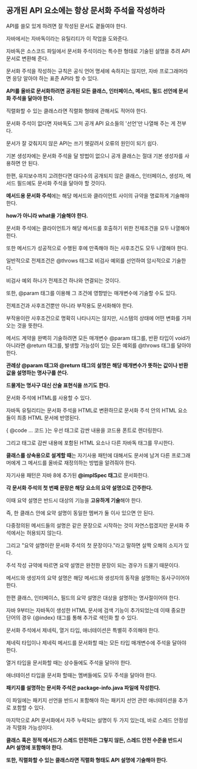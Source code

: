 ## 공개된 API 요소에는 항상 문서화 주석을 작성하라



API를 쓸모 있게 하려면 잘 작성된 문서도 곁들여야 한다.

자바에서는 자바독이라는 유틸리티가 이 작업을 도와준다.

자바독은 소스코드 파일에서 문서화 주석이라는 특수한 형태로 기술된 설명을 추려 API 문서로 변환해 준다.



문서화 주석을 작성하는 규칙은 공식 언어 명세에 속하지는 않지만, 자바 프로그래머라면 응당 알아야 하는 표준 API라 할 수 있다.



**API를 올바로 문서화하려면 공개된 모든 클래스, 인터페이스, 메서드, 필드 선언에 문서화 주석을 달아야 한다.**

직렬화할 수 있는 클래스라면 직렬화 형태에 관해서도 적어야 한다.

문서화 주석이 없다면 자바독도 그저 공개 API 요소들의 '선언'만 나열해 주는 게 전부다.

문서가 잘 갖춰지지 않은 API는 쓰기 헷갈려서 오류의 원인이 되기 쉽다.

기본 생성자에는 문서화 주석을 달 방법이 없으니 공개 클래스는 절대 기본 생성자를 사용하면 안 된다.

한편, 유지보수까지 고려한다면 대다수의 공개되지 않은 클래스, 인터페이스, 생성자, 메서드 필드에도 문서화 주석을 달아야 할 것이다.



**메서드용 문서화 주석**에는 해당 메서드와 클라이언트 사이의 규약을 명료하게 기술해야 한다.

**how가 아니라 what을 기술해야 한다.**

문서화 주석에는 클라이언트가 해당 메서드를 호출하기 위한 전제조건을 모두 나열해야 한다.



또한 메서드가 성공적으로 수행된 후에 만족해야 하는 사후조건도 모두 나열해야 한다.

일반적으로 전제조건은 @throws 태그로 비검사 예외를 선언하여 암시적으로 기술한다.

비검사 예외 하나가 전제조건 하나와 연결되는 것이다.

또한, @param 태그를 이용해 그 조건에 영향받는 매개변수에 기술할 수도 있다.



전제조건과 사후조건뿐만 아니라 부작용도 문서화해야 한다.

부작용이란 사후조건으로 명확히 나타나지는 않지만, 시스템의 상태에 어떤 변화를 가져오는 것을 뜻한다.



메서드 계약을 완벽히 기술하려면 모든 매개변수 @param 태그를, 반환 타입이 void가 아니라면 @return 태그를, 발생할 가능성이 있는 모든 예외를 @throws 태그를 달아야 한다.



**관례상 @param 태그와 @return 태그의 설명은 해당 매개변수가 뜻하는 값이나 반환 값을 설명하는 명사구를 쓴다.**

**드물게는 명사구 대신 산술 표현식을 쓰기도 한다.**



문서화 주석에 HTML를 사용할 수 있다.

자바독 유틸리티는 문서화 주석을 HTML로 변환하므로 문서화 주석 안의 HTML 요소들이 최종 HTML 문서에 반영된다.



{ @code ... 코드 }는 우선 태그로 감싼 내용을 코드용 폰트로 렌더링한다.

그리고 태그로 감싼 내용에 포함된 HTML 요소나 다른 자바독 태그를 무시한다.



**클래스를 상속용으로 설계할 때**는 자기사용 패턴에 대해서도 문서에 남겨 다른 프로그래머에게 그 메서드를 올바로 재정의하는 방법을 알려줘야 한다.

자기사용 패턴은 자바 8에 추가된 **@implSpec 태그**로 문서화한다.



**각 문서화 주석의 첫 번째 문장은 해당 요소의 요약 설명으로 간주한다.**

이때 요약 설명은 반드시 대상의 기능을 **고유하게 기술**해야 한다.

즉, 한 클래스 안에 요약 설명이 동일한 멤버가 둘 이사 있으면 안 된다.

다중정의된 메서드들의 설명은 같은 문장으로 시작하는 것이 자연스럽겠지만 문서화 주석에서는 허용되지 않는다.



그리고 "요약 설명이란 문서화 주석의 첫 문장이다."라고 말하면 살짝 오해의 소지가 있다.

주석 작성 규약에 따르면 요약 설명은 완전한 문장이 되는 경우가 드물기 때문이다.

메서드와 생성자의 요약 설명은 해당 메서드와 생성자의 동작을 설명하는 동사구이어야 한다.

한편 클래스, 인터페이스, 필드의 요약 설명은 대상을 설명하는 명사절이어야 한다.



자바 9부터는 자바독이 생성한 HTML 문서에 검색 기능이 추가되었는데 이때 중요한 단어의 경우 {@index} 태그를 통해 추가로 색인화 할 수 있다.



문서화 주석에서 제네릭, 열거 타입, 애너테이션은 특별히 주의해야 한다.

제네릭 타입이나 제네릭 메서드를 문서화할 때는 모든 타입 매개변수에 주석을 달아야 한다.

열거 타입을 문서화할 때는 상수들에도 주석을 달아야 한다.

애너테이션 타입을 문서화 할때는 멤버들에도 모두 주석을 달아야 한다.



**패키지를 설명하는 문서화 주석은 package-info.java 파일에 작성한다.**

이 파일에는 패키지 선언을 반드시 포함해야 하는 패키지 선언 관련 애너테이션을 추가로 포함할 수 있다.



마지막으로 API 문서화에서 자주 누락되는 설명이 두 가지 있는데, 바로 스레드 안정성과 직렬화 가능성이다.

**클래스 혹은 정적 메서드가 스레드 안전하든 그렇지 않든, 스레드 안전 수준을 반드시 API 설명에 포함해야 한다.**

**또한, 직렬화할 수 있는 클래스라면 직렬화 형태도 API 설명에 기술해야 한다.**